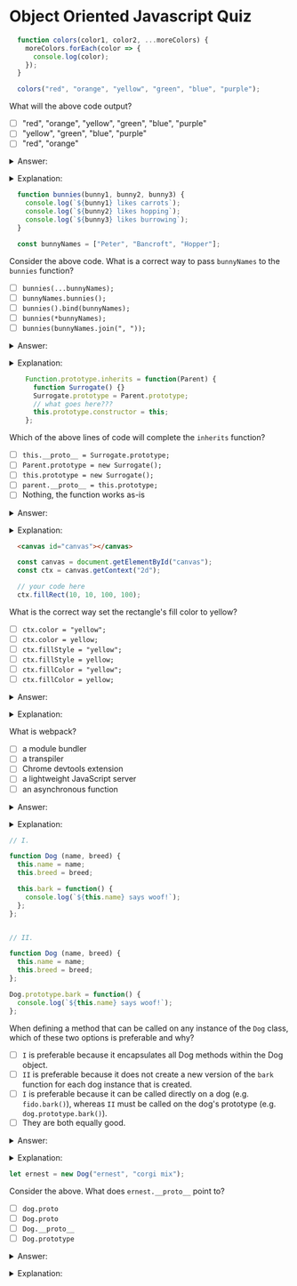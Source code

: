 # Object Oriented Javascript Quiz


```js
  function colors(color1, color2, ...moreColors) {
    moreColors.forEach(color => {
      console.log(color);
    });
  }

  colors("red", "orange", "yellow", "green", "blue", "purple");
```

What will the above code output?
- [ ] "red", "orange", "yellow", "green", "blue", "purple"</answer>
- [ ] "yellow", "green", "blue", "purple"</answer>
- [ ] "red", "orange"</answer>

<details><summary>Answer:</summary>

"yellow", "green", "blue", "purple"</details>
<details><summary>Explanation:</summary>

`...moreColors` will grab the "rest" of the arguments given to the function invokation.  In this case, `color1` will be "red", `color2` will be "orange", and `moreColors` will be an array of `["yellow", "green", "blue", "purple"]`</details>



```js
  function bunnies(bunny1, bunny2, bunny3) {
    console.log(`${bunny1} likes carrots`);
    console.log(`${bunny2} likes hopping`);
    console.log(`${bunny3} likes burrowing`);
  }

  const bunnyNames = ["Peter", "Bancroft", "Hopper"];
```

Consider the above code. What is a correct way to pass `bunnyNames` to the `bunnies` function?
- [ ] `bunnies(...bunnyNames);`</answer>
- [ ] `bunnyNames.bunnies();`</answer>
- [ ] `bunnies().bind(bunnyNames);`</answer>
- [ ] `bunnies(*bunnyNames);`</answer>
- [ ] `bunnies(bunnyNames.join(", "));`</answer>

<details><summary>Answer:</summary>

`bunnies(...bunnyNames);`</details>
<details><summary>Explanation:</summary>

Since `bunnies` takes three separate arguments and `bunnyNames` is an array, we need to get all of the items in the array to be passed indivually into `bunnies`.  For this, we can use the Spread Operator to "spread" out the array.</details>



```js
    Function.prototype.inherits = function(Parent) {
      function Surrogate() {}
      Surrogate.prototype = Parent.prototype;
      // what goes here???
      this.prototype.constructor = this;
    };
```

Which of the above lines of code will complete the `inherits` function?
- [ ] `this.__proto__ = Surrogate.prototype;`</answer>
- [ ] `Parent.prototype = new Surrogate();`</answer>
- [ ] `this.prototype = new Surrogate();`</answer>
- [ ] `parent.__proto__ = this.prototype;`</answer>
- [ ] Nothing, the function works as-is</answer>

<details><summary>Answer:</summary>

`this.prototype = new Surrogate();`</details>
<details><summary>Explanation:</summary>

We need to set the prototype of `this` based on the inheritance we have created with Surrogate. We assign `this.prototype` to a an instance of Surrogate so that *A)* we don't have create an instance of the Parent in case that constructor is an expensive one or there are specific arguments required that we would have to worry about and *B)* so that we are able to write fuctions on our own class and not have them also added to the Parent class (which would happen if we were to just set `self.prototype = Parent.prototype`).</details>



```html
  <canvas id="canvas"></canvas>
```

```js
  const canvas = document.getElementById("canvas");
  const ctx = canvas.getContext("2d");

  // your code here
  ctx.fillRect(10, 10, 100, 100);
```

What is the correct way set the rectangle's fill color to yellow?
- [ ] `ctx.color = "yellow";`</answer>
- [ ] `ctx.color = yellow;`</answer>
- [ ] `ctx.fillStyle = "yellow";`</answer>
- [ ] `ctx.fillStyle = yellow;`</answer>
- [ ] `ctx.fillColor = "yellow";`</answer>
- [ ] `ctx.fillColor = yellow;`</answer>

<details><summary>Answer:</summary>

`ctx.fillStyle = "yellow";`</details>
<details><summary>Explanation:</summary>

`fillStyle` is the attribute we need to set and it accepts strings for the colors.</details>




What is webpack?
- [ ] a module bundler</answer>
- [ ] a transpiler</answer>
- [ ] Chrome devtools extension</answer>
- [ ] a lightweight JavaScript server</answer>
- [ ] an asynchronous function</answer>

<details><summary>Answer:</summary>

a module bundler</details>
<details><summary>Explanation:</summary>

Yep! It's a bundler to allow us to use different files for our code but get it all bundled up into one file that the browser is able to handle.</details>



```js
// I.

function Dog (name, breed) {
  this.name = name;
  this.breed = breed;

  this.bark = function() {
    console.log(`${this.name} says woof!`);
  };
};


// II.

function Dog (name, breed) {
  this.name = name;
  this.breed = breed;
};

Dog.prototype.bark = function() {
  console.log(`${this.name} says woof!`);
};
```

When defining a method that can be called on any instance of the `Dog` class, which of these two options is preferable and why?
- [ ] `I` is preferable because it encapsulates all Dog methods within the Dog object.</answer>
- [ ] `II` is preferable because it does not create a new version of the `bark` function for each dog instance that is created.</answer>
- [ ] `I` is preferable because it can be called directly on a dog (e.g. `fido.bark()`), whereas `II` must be called on the dog's prototype (e.g. `dog.prototype.bark()`).</answer>
- [ ] They are both equally good.</answer>

<details><summary>Answer:</summary>

`II` is preferable because it does not create a new version of the `bark` function for each dog instance that is created.</details>
<details><summary>Explanation:</summary>

`I` would create a whole new version of the `bark` method every time we create a new instance of a Dog. </details>



```js
let ernest = new Dog("ernest", "corgi mix");
```

Consider the above. What does `ernest.__proto__` point to?
- [ ] `dog.proto`</answer>
- [ ] `Dog.proto`</answer>
- [ ] `Dog.__proto__`</answer>
- [ ] `Dog.prototype`</answer>

<details><summary>Answer:</summary>

`Dog.prototype`</details>
<details><summary>Explanation:</summary>

`__proto__` is a property that points to the object used in the lookup chain. In this case, it will be the `Dog.prototype` object.</details>